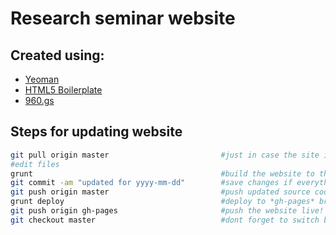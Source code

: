 # Research seminar website

## Created using:
* [Yeoman](http://yeoman.io/)
* [HTML5 Boilerplate](http://html5boilerplate.com)
* [960.gs](http://960.gs/)

## Steps for updating website
```sh
git pull origin master                         #just in case the site is edited somewhere else
#edit files
grunt                                          #build the website to the folder *dist*
git commit -am "updated for yyyy-mm-dd"        #save changes if everything goes well
git push origin master                         #push updated source code
grunt deploy                                   #deploy to *gh-pages* branch
git push origin gh-pages                       #push the website live!
git checkout master                            #dont forget to switch back
```
